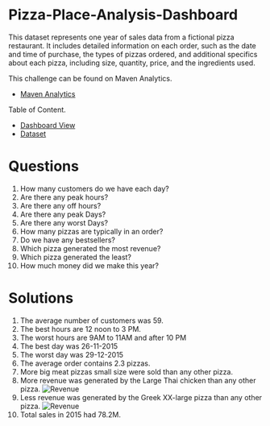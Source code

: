 # Pizza-Place-Analysis-Dashboard
This dataset represents one year of sales data from a fictional pizza restaurant. It includes detailed information on each order, such as the date and time of purchase, the types of pizzas ordered, and additional specifics about each pizza, including size, quantity, price, and the ingredients used.

This challenge can be found on Maven Analytics.
-	<a href="https://www.mavenanalytics.io/data-playground?order=date_added%2Cdesc&search=pizza">Maven Analytics</a>

Table of Content.

- <a href="https://github.com/mjahan11/Pizza-Place-Analysis-Dashboard/blob/main/Pizza%20Place%20Report%20.jpg">Dashboard View</a>
- <a href="https://www.mavenanalytics.io/data-playground?order=date_added%2Cdesc&search=pizza">Dataset</a>
# Questions
1. How many customers do we have each day?
2. Are there any peak hours?
3. Are there any off hours?
4. Are there any peak Days?
5. Are there any worst Days?
6. How many pizzas are typically in an order?
7. Do we have any bestsellers?
8. Which pizza generated the most revenue? 
9. Which pizza generated the least?
10. How much money did we make this year?
    
# Solutions
1. The average number of customers was 59.
2. The best hours are 12 noon to 3 PM.
3. The worst hours are 9AM to 11AM and after 10 PM
4. The best day was 26-11-2015
5. The worst day was 29-12-2015
6. The average order contains 2.3 pizzas.
7. More big meat pizzas small size were sold than any other pizza.
8. More revenue was generated by the Large Thai chicken than any other pizza.
 ![Revenue](https://github.com/user-attachments/assets/38b9e02f-78fd-40bf-b8ac-f4c1fbe30ae9)
10. Less revenue was generated by the Greek XX-large pizza than any other pizza.
 ![Revenue](https://github.com/user-attachments/assets/38b9e02f-78fd-40bf-b8ac-f4c1fbe30ae9)
12. Total sales in 2015 had 78.2M.
